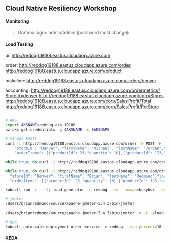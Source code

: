## Cloud Native Resiliency Workshop

#### Monitoring

> Grafana login: admin/admin (password must change)

#### Load Testing

ui: http://reddog19188.eastus.cloudapp.azure.com

order:
http://reddog19188.eastus.cloudapp.azure.com/order
http://reddog19188.eastus.cloudapp.azure.com/product

makeline:
http://reddog19188.eastus.cloudapp.azure.com/orders/denver

accounting:
http://reddog19188.eastus.cloudapp.azure.com/ordermetrics?StoreId=denver
http://reddog19188.eastus.cloudapp.azure.com/corp/Stores
http://reddog19188.eastus.cloudapp.azure.com/corp/SalesProfit/Total
http://reddog19188.eastus.cloudapp.azure.com/corp/SalesProfit/PerStore

```bash

# AKS
export AKSNAME=reddog-aks-19188
az aks get-credentials -g $AKSNAME -n $AKSNAME

# manual tests
curl -i http://reddog19188.eastus.cloudapp.azure.com/order -X POST -H 'Content-Type: application/json' -d '{
    "storeId": "Denver", "firstName": "Michael", "lastName": "Jordan","loyaltyId": "2323",
    "orderItems": [{"productId": 23,"quantity": 10},{"productId": 123,"quantity": 20},{"productId": 223,"quantity": 30}]}'

while true; do curl -i http://reddog19188.eastus.cloudapp.azure.com/corp/Stores && echo '' ; sleep 2; done

while true; do curl -i http://reddog19188.eastus.cloudapp.azure.com/order -X POST -H 'Content-Type: application/json' -d '{
  "storeId": "Denver", "firstName": "Brian", "lastName": "Redmond","loyaltyId": "999",
  "orderItems": [{"productId": 23,"quantity": 10},{"productId": 123,"quantity": 20},{"productId": 223,"quantity": 30}]}' && echo '' ; sleep 1; done

kubectl run -i --tty load-generator -n reddog --rm --image=busybox --restart=Never -- /bin/sh -c "while sleep 1; do wget -q -O- http://reddog19188.eastus.cloudapp.azure.com/ordermetrics?StoreId=denver; done"

# jmeter
/Users/brianredmond/source/apache-jmeter-5.4.3/bin/jmeter

/Users/brianredmond/source/apache-jmeter-5.4.3/bin/jmeter -n -t ./load-testing/load-test-jmeter.jmx -l ./load-testing/results.txt -e -o ./load-testing/output

# hpa
kubectl autoscale deployment order-service -n reddog --cpu-percent=10 --min=1 --max=10

```

#### KEDA

